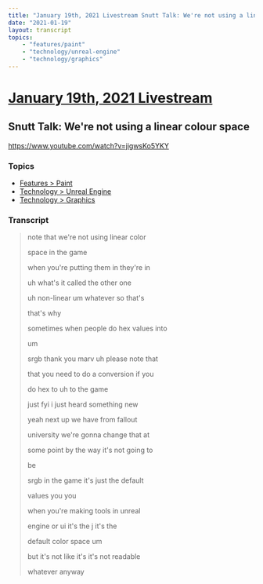 ```yaml
---
title: "January 19th, 2021 Livestream Snutt Talk: We're not using a linear colour space"
date: "2021-01-19"
layout: transcript
topics:
    - "features/paint"
    - "technology/unreal-engine"
    - "technology/graphics"
---
```

# [January 19th, 2021 Livestream](../2021-01-19.md)
## Snutt Talk: We're not using a linear colour space
https://www.youtube.com/watch?v=jigwsKo5YKY

### Topics
* [Features > Paint](../topics/features/paint.md)
* [Technology > Unreal Engine](../topics/technology/unreal-engine.md)
* [Technology > Graphics](../topics/technology/graphics.md)

### Transcript

> note that we're not using linear color
> 
> space in the game
> 
> when you're putting them in they're in
> 
> uh what's it called the other one
> 
> uh non-linear um whatever so that's
> 
> that's why
> 
> sometimes when people do hex values into
> 
> um
> 
> srgb thank you marv uh please note that
> 
> that you need to do a conversion if you
> 
> do hex to uh to the game
> 
> just fyi i just heard something new
> 
> yeah next up we have from fallout
> 
> university we're gonna change that at
> 
> some point by the way it's not going to
> 
> be
> 
> srgb in the game it's just the default
> 
> values you you
> 
> when you're making tools in unreal
> 
> engine or ui it's the j it's the
> 
> default color space um
> 
> but it's not like it's it's not readable
> 
> whatever anyway
> 
